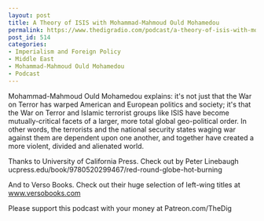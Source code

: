 ```yaml
---
layout: post
title: A Theory of ISIS with Mohammad-Mahmoud Ould Mohamedou
permalink: https://www.thedigradio.com/podcast/a-theory-of-isis-with-mohammad-mahmoud-ould-mohamedou/index.html
post_id: 514
categories: 
- Imperialism and Foreign Policy
- Middle East
- Mohammad-Mahmoud Ould Mohamedou
- Podcast
---
```


Mohammad-Mahmoud Ould Mohamedou explains: it's not just that the War on Terror has warped American and European politics and society; it's that the War on Terror and Islamic terrorist groups like ISIS have become mutually-critical facets of a larger, more total global geo-political order. In other words, the terrorists and the national security states waging war against them are dependent upon one another, and together have created a more violent, divided and alienated world.

Thanks to University of California Press. Check out 
by Peter Linebaugh ucpress.edu/book/9780520299467/red-round-globe-hot-burning

And to Verso Books. Check out their huge selection of left-wing titles at www.versobooks.com

Please support this podcast with your money at Patreon.com/TheDig